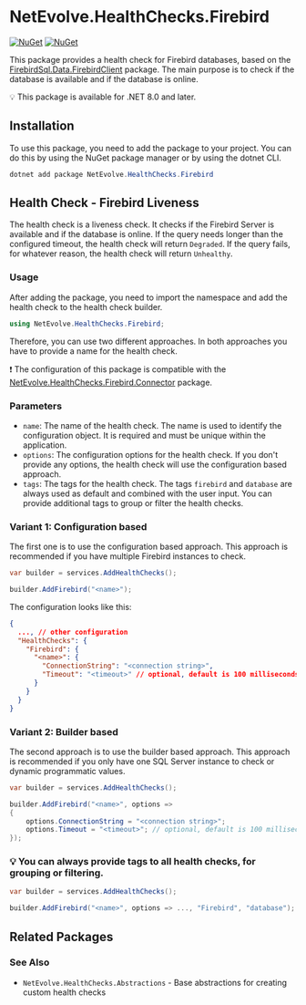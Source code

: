 # NetEvolve.HealthChecks.Firebird

[![NuGet](https://img.shields.io/nuget/v/NetEvolve.HealthChecks.Firebird?logo=nuget)](https://www.nuget.org/packages/NetEvolve.HealthChecks.Firebird/)
[![NuGet](https://img.shields.io/nuget/dt/NetEvolve.HealthChecks.Firebird?logo=nuget)](https://www.nuget.org/packages/NetEvolve.HealthChecks.Firebird/)

This package provides a health check for Firebird databases, based on the [FirebirdSql.Data.FirebirdClient](https://www.nuget.org/packages/FirebirdSql.Data.FirebirdClient/) package. The main purpose is to check if the database is available and if the database is online.

:bulb: This package is available for .NET 8.0 and later.

## Installation
To use this package, you need to add the package to your project. You can do this by using the NuGet package manager or by using the dotnet CLI.
```powershell
dotnet add package NetEvolve.HealthChecks.Firebird
```

## Health Check - Firebird Liveness
The health check is a liveness check. It checks if the Firebird Server is available and if the database is online.
If the query needs longer than the configured timeout, the health check will return `Degraded`.
If the query fails, for whatever reason, the health check will return `Unhealthy`.

### Usage
After adding the package, you need to import the namespace and add the health check to the health check builder.
```csharp
using NetEvolve.HealthChecks.Firebird;
```
Therefore, you can use two different approaches. In both approaches you have to provide a name for the health check.

:heavy_exclamation_mark: The configuration of this package is compatible with the [NetEvolve.HealthChecks.Firebird.Connector](https://www.nuget.org/packages/NetEvolve.HealthChecks.Firebird.Connector/) package.

### Parameters
- `name`: The name of the health check. The name is used to identify the configuration object. It is required and must be unique within the application.
- `options`: The configuration options for the health check. If you don't provide any options, the health check will use the configuration based approach.
- `tags`: The tags for the health check. The tags `firebird` and `database` are always used as default and combined with the user input. You can provide additional tags to group or filter the health checks.

### Variant 1: Configuration based
The first one is to use the configuration based approach. This approach is recommended if you have multiple Firebird instances to check.
```csharp
var builder = services.AddHealthChecks();

builder.AddFirebird("<name>");
```

The configuration looks like this:
```json
{
  ..., // other configuration
  "HealthChecks": {
    "Firebird": {
      "<name>": {
        "ConnectionString": "<connection string>",
        "Timeout": "<timeout>" // optional, default is 100 milliseconds
      }
    }
  }
}
```

### Variant 2: Builder based
The second approach is to use the builder based approach. This approach is recommended if you only have one SQL Server instance to check or dynamic programmatic values.
```csharp
var builder = services.AddHealthChecks();

builder.AddFirebird("<name>", options =>
{
    options.ConnectionString = "<connection string>";
    options.Timeout = "<timeout>"; // optional, default is 100 milliseconds
});
```

### :bulb: You can always provide tags to all health checks, for grouping or filtering.

```csharp
var builder = services.AddHealthChecks();

builder.AddFirebird("<name>", options => ..., "Firebird", "database");
```

## Related Packages

### See Also
- <a>`NetEvolve.HealthChecks.Abstractions`</a> - Base abstractions for creating custom health checks
